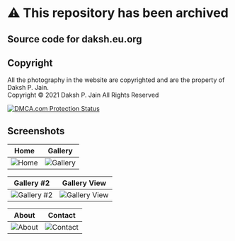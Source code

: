 # ⚠ This repository has been archived

## Source code for daksh.eu.org

## Copyright
All the photography in the website are copyrighted and are the property of Daksh P. Jain. <br />
Copyright © 2021 Daksh P. Jain All Rights Reserved
<p><a href="https://www.dmca.com/Protection/Status.aspx?ID=a4ee24ea-d6b6-4bf2-80d6-d333a3063ea3&refurl=https://daksh.eu.org/" title="DMCA.com Protection Status" class="dmca-badge"> <img src ="https://images.dmca.com/Badges/dmca-badge-w150-5x1-04.png?ID=a4ee24ea-d6b6-4bf2-80d6-d333a3063ea3"  alt="DMCA.com Protection Status" /></a></p>

## Screenshots
Home             |  Gallery
:-------------------------:|:-------------------------:
![Home](https://i.imgur.com/mHSoMFL.png)  |  ![Gallery](https://i.imgur.com/lv2ENvg.png)

Gallery #2             |  Gallery View
:-------------------------:|:-------------------------:
![Gallery #2](https://i.imgur.com/zP7ix1l.png)   |   ![Gallery View](https://i.imgur.com/0SuLfTJ.png)

About             |  Contact
:-------------------------:|:-------------------------:
![About](https://i.imgur.com/wMbW9El.png)  |  ![Contact](https://i.imgur.com/WeYi2z3.png)
